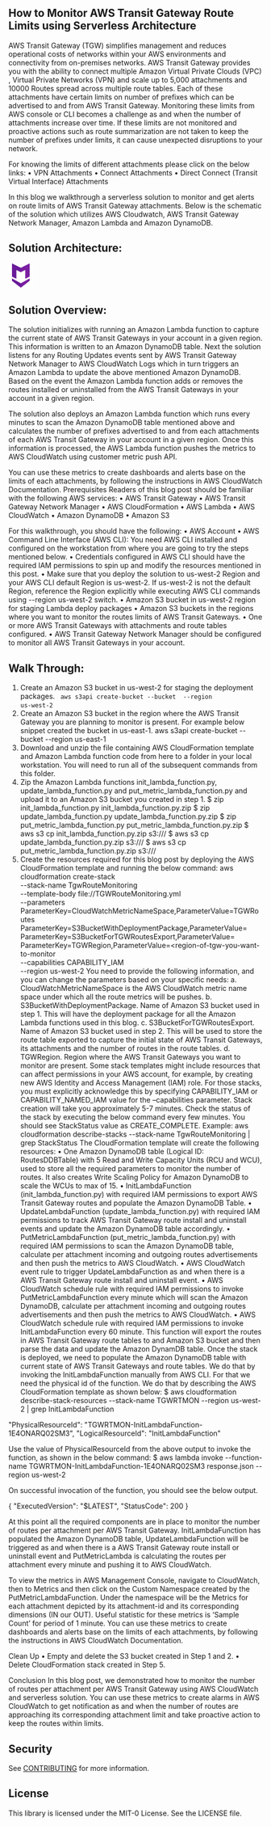 ## How to Monitor AWS Transit Gateway Route Limits using Serverless Architecture

AWS Transit Gateway (TGW) simplifies management and reduces operational costs of networks within your AWS environments and connectivity from on-premises networks. AWS Transit Gateway provides you with the ability to connect multiple Amazon Virtual Private Clouds (VPC) , Virtual Private Networks (VPN) and scale up to 5,000 attachments and 10000 Routes spread across multiple route tables. Each of these attachments have certain limits on number of prefixes which can be advertised to and from AWS Transit Gateway. Monitoring these limits from AWS console or CLI becomes a challenge as and when the number of attachments increase over time. If these limits are not monitored and proactive actions such as route summarization are not taken to keep the number of prefixes under limits, it can cause unexpected disruptions to your network. 

For knowing the limits of different attachments please click on the below links:
•	VPN Attachments
•	Connect Attachments
•	Direct Connect (Transit Virtual Interface) Attachments

In this blog we walkthrough a serverless solution to monitor and get alerts on route limits of AWS Transit Gateway attachments. Below is the schematic of the solution which utilizes AWS Cloudwatch, AWS Transit Gateway Network Manager, Amazon Lambda and Amazon DynamoDB.

## Solution Architecture:

![alt text](https://github.com/adam-p/markdown-here/raw/master/src/common/images/icon48.png)

## Solution Overview:

The solution initializes with running an Amazon Lambda function to capture the current state of AWS Transit Gateways in your account in a given region. This information is written to an Amazon DynamoDB table. Next the solution listens for any Routing Updates events sent by AWS Transit Gateway Network Manager to AWS CloudWatch Logs which in turn triggers an Amazon Lambda to update the above mentioned Amazon DynamoDB. Based on the event the Amazon Lambda function adds or removes the routes installed or uninstalled from the AWS Transit Gateways in your account in a given region.

The solution also deploys an Amazon Lambda function which runs every minutes to scan the Amazon DynamoDB table mentioned above and calculates the number of prefixes advertised to and from each attachments of each AWS Transit Gateway in your account in a given region. Once this information is processed, the AWS Lambda function pushes the metrics to AWS CloudWatch using customer metric push API.

You can use these metrics to create dashboards and alerts base on the limits of each attachments, by following the instructions in AWS CloudWatch Documentation. 
Prerequisites
Readers of this blog post should be familiar with the following AWS services:
•	AWS Transit Gateway
•	AWS Transit Gateway Network Manager
•	AWS CloudFormation
•	AWS Lambda
•	AWS CloudWatch
•	Amazon DynamoDB
•	Amazon S3

For this walkthrough, you should have the following:
•	AWS Account
•	AWS Command Line Interface (AWS CLI): You need AWS CLI installed and configured on the workstation from where you are going to try the steps mentioned below.
•	Credentials configured in AWS CLI should have the required IAM permissions to spin up and modify the resources mentioned in this post.
•	Make sure that you deploy the solution to us-west-2 Region and your AWS CLI default Region is us-west-2. If us-west-2 is not the default Region, reference the Region explicitly while executing AWS CLI commands using --region us-west-2 switch.
•	Amazon S3 bucket in us-west-2 region for staging Lambda deploy packages
•	Amazon S3 buckets in the regions where you want to monitor the routes limits of AWS Transit Gateways.
•	One or more AWS Transit Gateways with attachments and route tables configured.
•	AWS Transit Gateway Network Manager should be configured to monitor all AWS Transit Gateways in your account.

## Walk Through:
1.	Create an Amazon S3 bucket in us-west-2 for staging the deployment packages.    <code> aws s3api create-bucket --bucket <bucket-name> --region us-west-2 </code>
2.	Create an Amazon S3 bucket in the region where the AWS Transit Gateway you are planning to monitor is present. For example below snippet created the bucket in us-east-1.                                    aws s3api create-bucket --bucket <bucket-name> --region us-east-1
3.	Download and unzip the file containing AWS CloudFormation template and Amazon Lambda function code from here to a folder in your local workstation. You will need to run all of the subsequent commands from this folder.
4.	Zip the Amazon Lambda functions init_lambda_function.py, update_lambda_function.py and put_metric_lambda_function.py and upload it to an Amazon S3 bucket you created in step 1.
$ zip init_lambda_function.py init_lambda_function.py.zip
$ zip update_lambda_function.py update_lambda_function.py.zip
$ zip put_metric_lambda_function.py put_metric_lambda_function.py.zip
$ aws s3 cp init_lambda_function.py.zip s3://<bucket-name-from-step-1>/
$ aws s3 cp update_lambda_function.py.zip s3://<bucket-name-from-step-1>/
$ aws s3 cp put_metric_lambda_function.py.zip s3://<bucket-name-from-step-1>/
5.	Create the resources required for this blog post by deploying the AWS CloudFormation template and running the below command:
aws cloudformation create-stack \
--stack-name TgwRouteMonitoring \
--template-body file://TGWRouteMonitoring.yml \
--parameters ParameterKey=CloudWatchMetricNameSpace,ParameterValue=TGWRoutes
 ParameterKey=S3BucketWithDeploymentPackage,ParameterValue=<bucket-name-from-step-1> ParameterKey=S3BucketForTGWRoutesExport,ParameterValue=<bucket-name-from-step-2> ParameterKey=TGWRegion,ParameterValue=<region-of-tgw-you-want-to-monitor \
--capabilities CAPABILITY_IAM \
--region us-west-2
You need to provide the following information, and you can change the parameters based on your specific needs:
a.     CloudWatchMetricNameSpace is the AWS CloudWatch metric name space under which all the route metrics will be pushes. 
b.     S3BucketWithDeploymentPackage. Name of Amazon S3 bucket used in step 1. This will have the deployment package for all the Amazon Lambda functions used in this blog.
c.     S3BucketForTGWRoutesExport. Name of Amazon S3 bucket used in step 2. This will be used to store the route table exported to capture the initial state of AWS Transit Gateways, its attachments and the number of routes in the route tables. 
d.     TGWRegion. Region where the AWS Transit Gateways you want to monitor are present.
Some stack templates might include resources that can affect permissions in your AWS account, for example, by creating new AWS Identity and Access Management (IAM) role. For those stacks, you must explicitly acknowledge this by specifying CAPABILITY_IAM or CAPABILITY_NAMED_IAM value for the –capabilities parameter.
Stack creation will take you approximately 5-7 minutes. Check the status of the stack by executing the below command every few minutes. You should see StackStatus value as CREATE_COMPLETE.
Example:
aws cloudformation describe-stacks --stack-name TgwRouteMonitoring | grep StackStatus
The CloudFormation template will create the following resources:
•	One Amazon DynamoDB table (Logical ID: RoutesDDBTable) with 5 Read and Write Capacity Units (RCU and WCU), used to store all the required parameters to monitor the number of routes. It also creates Write Scaling Policy for Amazon DynamoDB to scale the WCUs to max of 15.
•	InitLambdaFunction (init_lambda_function.py) with required IAM permissions to export AWS Transit Gateway routes and populate the Amazon DynamoDB Table.
•	UpdateLambdaFunction (update_lambda_function.py) with required IAM permissions to track AWS Transit Gateway route install and uninstall events and update the Amazon DynamoDB table accordingly. 
•	PutMetricLambdaFunction (put_metric_lambda_function.py) with required IAM permissions to scan the Amazon DynamoDB table, calculate per attachment incoming and outgoing routes advertisements and then push the metrics to AWS CloudWatch. 
•	AWS CloudWatch event rule to trigger UpdateLambdaFunction as and when there is a AWS Transit Gateway route install and uninstall event. 
•	AWS CloudWatch schedule rule with required IAM permissions to invoke PutMetricLambdaFunction every minute which will scan the Amazon DynamoDB, calculate per attachment incoming and outgoing routes advertisements and then push the metrics to AWS CloudWatch.
•	AWS CloudWatch schedule rule with required IAM permissions to invoke InitLambdaFunction every 60 minute. This function will export the routes in AWS Transit Gateway route tables to and Amazon S3 bucket and then parse the data and update the Amazon DynamDB table. 
Once the stack is deployed, we need to populate the Amazon DynamoDB table with current state of AWS Transit Gateways and route tables. We do that by invoking the InitLambdaFunction manually from AWS CLI. For that we need the physical id of the function. We do that by describing the AWS CloudFormation template as shown below:
$ aws cloudformation describe-stack-resources --stack-name TGWRTMON --region us-west-2 | grep InitLambdaFunction

"PhysicalResourceId": "TGWRTMON-InitLambdaFunction-1E4ONARQ02SM3", 
"LogicalResourceId": "InitLambdaFunction"

Use the value of PhysicalResourceId from the above output to invoke the function, as shown in the below command:
$ aws lambda invoke --function-name TGWRTMON-InitLambdaFunction-1E4ONARQ02SM3 response.json --region us-west-2


On successful invocation of the function, you should see the below output. 

{
    "ExecutedVersion": "$LATEST", 
    "StatusCode": 200
}

At this point all the required components are in place to monitor the number of routes per attachment per AWS Transit Gateway. InitLambdaFunction has populated the Amazon DynamoDB table, UpdateLambdaFunction will be triggered as and when there is a AWS Transit Gateway route install or uninstall event and PutMetricLambda is calculating the routes per attachment every minute and pushing it to AWS CloudWatch.

To view the metrics in AWS Management Console, navigate to CloudWatch, then to  Metrics and then click on the Custom Namespace created by the PutMetricLambdaFunction. Under the namespace will be the Metrics for each attachment depicted by its attachment-id and its corresponding dimensions (IN our OUT). Useful statistic for these metrics is ‘Sample Count’ for period of 1 minute. You can use these metrics to create dashboards and alerts base on the limits of each attachments, by following the instructions in AWS CloudWatch Documentation. 

Clean Up
•	Empty and delete the S3 bucket created in Step 1 and 2. 
•	Delete CloudFormation stack created in Step 5.

Conclusion
In this blog post, we demonstrated how to monitor the number of routes per attachment per AWS Transit Gateway using AWS CloudWatch and serverless solution. You can use these metrics to create alarms in AWS CloudWatch to get notification as and when the number of routes are approaching its corresponding attachment limit and take proactive action to keep the routes within limits.

## Security

See [CONTRIBUTING](CONTRIBUTING.md#security-issue-notifications) for more information.

## License

This library is licensed under the MIT-0 License. See the LICENSE file.


